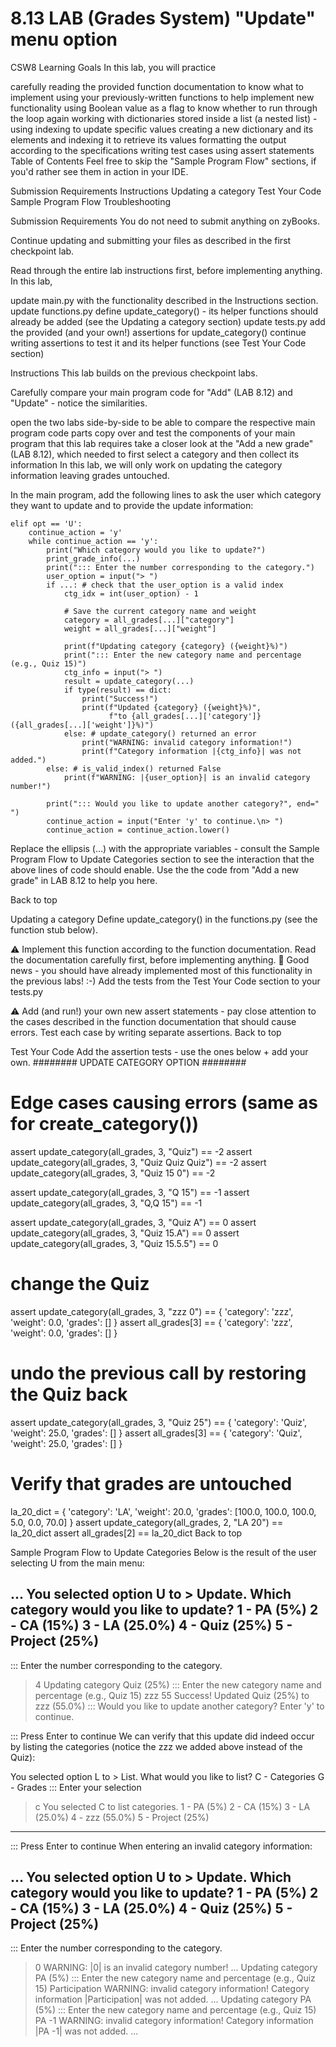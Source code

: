 # 8.13 LAB (Grades System) "Update" menu option

CSW8 Learning Goals
In this lab, you will practice

carefully reading the provided function documentation to know what to implement
using your previously-written functions to help implement new functionality
using Boolean value as a flag to know whether to run through the loop again
working with dictionaries stored inside a list (a nested list) - using indexing to update specific values
creating a new dictionary and its elements and indexing it to retrieve its values
formatting the output according to the specifications
writing test cases using assert statements
Table of Contents
Feel free to skip the "Sample Program Flow" sections, if you'd rather see them in action in your IDE.

Submission Requirements
Instructions
Updating a category
Test Your Code
Sample Program Flow
Troubleshooting

Submission Requirements
You do not need to submit anything on zyBooks.

Continue updating and submitting your files as described in the first checkpoint lab.

Read through the entire lab instructions first, before implementing anything.
In this lab,

update main.py with the functionality described in the Instructions section.
update functions.py
define update_category() - its helper functions should already be added (see the Updating a category section)
update tests.py
add the provided (and your own!) assertions for update_category()
continue writing assertions to test it and its helper functions (see Test Your Code section)

Instructions
This lab builds on the previous checkpoint labs.

Carefully compare your main program code for "Add" (LAB 8.12) and "Update" - notice the similarities.

open the two labs side-by-side to be able to compare the respective main program code parts
copy over and test the components of your main program that this lab requires
take a closer look at the "Add a new grade" (LAB 8.12), which needed to first select a category and then collect its information
In this lab, we will only work on updating the category information leaving grades untouched.

In the main program, add the following lines to ask the user which category they want to update and to provide the update information:

    elif opt == 'U':
        continue_action = 'y'
        while continue_action == 'y':
            print("Which category would you like to update?")
            print_grade_info(...)
            print("::: Enter the number corresponding to the category.")
            user_option = input("> ")
            if ...: # check that the user_option is a valid index
                ctg_idx = int(user_option) - 1

                # Save the current category name and weight
                category = all_grades[...]["category"]
                weight = all_grades[...]["weight"]

                print(f"Updating category {category} ({weight}%)")
                print("::: Enter the new category name and percentage (e.g., Quiz 15)")
                ctg_info = input("> ")
                result = update_category(...)
                if type(result) == dict:
                    print("Success!")
                    print(f"Updated {category} ({weight}%)",
                          f"to {all_grades[...]['category']} ({all_grades[...]['weight']}%)")
                else: # update_category() returned an error
                    print("WARNING: invalid category information!")
                    print(f"Category information |{ctg_info}| was not added.")
            else: # is_valid_index() returned False
                print(f"WARNING: |{user_option}| is an invalid category number!")

            print("::: Would you like to update another category?", end=" ")
            continue_action = input("Enter 'y' to continue.\n> ")
            continue_action = continue_action.lower()      
Replace the ellipsis (...) with the appropriate variables - consult the Sample Program Flow to Update Categories section to see the interaction that the above lines of code should enable. Use the the code from "Add a new grade" in LAB 8.12 to help you here.

Back to top


Updating a category
Define update_category() in the functions.py (see the function stub below).

⚠️ Implement this function according to the function documentation. Read the documentation carefully first, before implementing anything.
🎊 Good news - you should have already implemented most of this functionality in the previous labs! :-)
Add the tests from the Test Your Code section to your tests.py

⚠️ Add (and run!) your own new assert statements - pay close attention to the cases described in the function documentation that should cause errors.
Test each case by writing separate assertions.
Back to top


Test Your Code
Add the assertion tests - use the ones below + add your own.
######## UPDATE CATEGORY OPTION ########

# Edge cases causing errors (same as for create_category())
assert update_category(all_grades, 3, "Quiz") == -2
assert update_category(all_grades, 3, "Quiz Quiz Quiz") == -2
assert update_category(all_grades, 3, "Quiz 15 0") == -2

assert update_category(all_grades, 3, "Q 15") == -1
assert update_category(all_grades, 3, "Q,Q 15") == -1

assert update_category(all_grades, 3, "Quiz A") == 0
assert update_category(all_grades, 3, "Quiz 15.A") == 0
assert update_category(all_grades, 3, "Quiz 15.5.5") == 0

# change the Quiz
assert update_category(all_grades, 3, "zzz 0") == { 'category': 'zzz', 'weight': 0.0, 'grades': [] }
assert all_grades[3] == { 'category': 'zzz', 'weight': 0.0, 'grades': [] }
# undo the previous call by restoring the Quiz back
assert update_category(all_grades, 3, "Quiz 25") == { 'category': 'Quiz', 'weight': 25.0, 'grades': [] }
assert all_grades[3] == { 'category': 'Quiz', 'weight': 25.0, 'grades': [] }

# Verify that grades are untouched
la_20_dict = { 'category': 'LA', 'weight': 20.0, 'grades': [100.0, 100.0, 100.0, 5.0, 0.0, 70.0] }
assert update_category(all_grades, 2, "LA 20") == la_20_dict
assert all_grades[2] == la_20_dict
Back to top


Sample Program Flow to Update Categories
Below is the result of the user selecting U from the main menu:

...
You selected option U to > Update.
Which category would you like to update?
1 - PA (5%)
2 - CA (15%)
3 - LA (25.0%)
4 - Quiz (25%)
5 - Project (25%)
---
::: Enter the number corresponding to the category.
> 4
Updating category Quiz (25%)
::: Enter the new category name and percentage (e.g., Quiz 15)
> zzz 55
Success!
Updated Quiz (25%) to zzz (55.0%)
::: Would you like to update another category? Enter 'y' to continue.
> 
::: Press Enter to continue
We can verify that this update did indeed occur by listing the categories (notice the zzz we added above instead of the Quiz):

You selected option L to > List.
What would you like to list?
C - Categories
G - Grades
::: Enter your selection
> c
You selected C to list categories.
1 - PA (5%)
2 - CA (15%)
3 - LA (25.0%)
4 - zzz (55.0%)
5 - Project (25%)
---
::: Press Enter to continue
When entering an invalid category information:

...
You selected option U to > Update.
Which category would you like to update?
1 - PA (5%)
2 - CA (15%)
3 - LA (25.0%)
4 - Quiz (25%)
5 - Project (25%)
---
::: Enter the number corresponding to the category.
> 0
WARNING: |0| is an invalid category number!
...
Updating category PA (5%)
::: Enter the new category name and percentage (e.g., Quiz 15)
> Participation
WARNING: invalid category information!
Category information |Participation| was not added.
...
Updating category PA (5%)
::: Enter the new category name and percentage (e.g., Quiz 15)
> PA -1
WARNING: invalid category information!
Category information |PA -1| was not added.
...